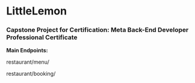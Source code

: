 # LittleLemon

### Capstone Project for Certification: Meta Back-End Developer Professional Certificate


**Main Endpoints:**


restaurant/menu/

restaurant/booking/
